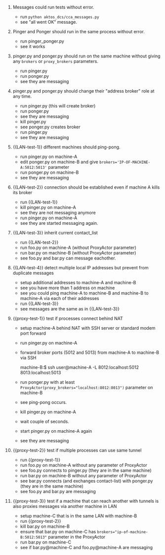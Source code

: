 1. Messages could run tests without error.

    * run `python aktos_dcs/cca_messages.py`
    * see "all went OK" message.

2. Pinger and Ponger should run in the same process without error.

    * run pinger_ponger.py
    * see it works

3. pinger.py and ponger.py should run on the same machine without giving any `brokers` or `proxy_brokers` parameters.

    * run pinger.py
    * run ponger.py
    * see they are messaging

4. pinger.py and ponger.py should change their "address broker" role at any time.

    * run pinger.py (this will create broker)
    * run ponger.py
    * see they are messaging
    * kill pinger.py
    * see ponger.py creates broker
    * run pinger.py
    * see they are messaging

5. {{LAN-test-1}} different machines should ping-pong.

    * run pinger.py on machine-A
    * edit ponger.py on machine-B and give `brokers='IP-OF-MACHINE-A:5012:5013'` parameter
    * run ponger.py on machine-B
    * see they are messaging

6. {{LAN-test-2}} connection should be established even if machine A kills its broker

    * run {{LAN-test-1}}
    * kill pinger.py on machine-A
    * see they are not messaging anymore
    * run pinger.py on machine-A
    * see they are started messaging again.

6. {{LAN-test-3}} inherit current contact_list

    * run {{LAN-test-2}}
    * run foo.py on machine-A (without ProxyActor parameter)
    * run bar.py on machine-B (without ProxyActor parameter)
    * see foo.py and bar.py can message eachother.

7. {{LAN-test-4}} detect multiple local IP addresses but prevent from duplicate messages

    * setup additional addresses to machine-A and machine-B
    * see you have more than 1 address on machine
    * see you could ping machine-A to machine-B and machine-B to machine-A via each of their addresses
    * run {{LAN-test-3}}
    * see messages are the same as in {{LAN-test-3}}

8. {{proxy-test-1}} test if processes connect behind NAT

    * setup machine-A behind NAT with SSH server or standard modem port forward
    * run pinger.py on machine-A
    * forward broker ports (5012 and 5013) from machine-A to machine-B via SSH

        machine-B:$ ssh user@machine-A -L 8012:localhost:5012 8013:localhost:5013

    * run ponger.py with at least `ProxyActor(proxy_brokers="localhost:8012:8013")` parameter on machine-B
    * see ping-pong occurs.
    * kill pinger.py on machine-A
    * wait couple of seconds.
    * start pinger.py on machine-A again
    * see they are messaging

9. {{proxy-test-2}} test if multiple processes can use same tunnel

    * run {{proxy-test-1}}
    * run foo.py on machine-A without any parameter of ProxyActor
    * see foo.py connects to pinger.py (they are in the same machine)
    * run bar.py on machine-B without any parameter of ProxyActor
    * see bar.py connects (and exchanges contact-list) with ponger.py (they are in the same machine)
    * see foo.py and bar.py are messaging

10. {{proxy-test-3}} test if a machine that can reach another with tunnels is also
    proxies messages via another machine in LAN

    * setup machine-C that is in the same LAN with machine-B
    * run {{proxy-test-2}}
    * kill bar.py on machine-B
    * ensure that bar.py on machine-C has `brokers="ip-of-machine-B:5012:5013"` parameter in the ProxyActor
    * run bar.py on machine-C
    * see if bar.py@machine-C and foo.py@machine-A are messaging






